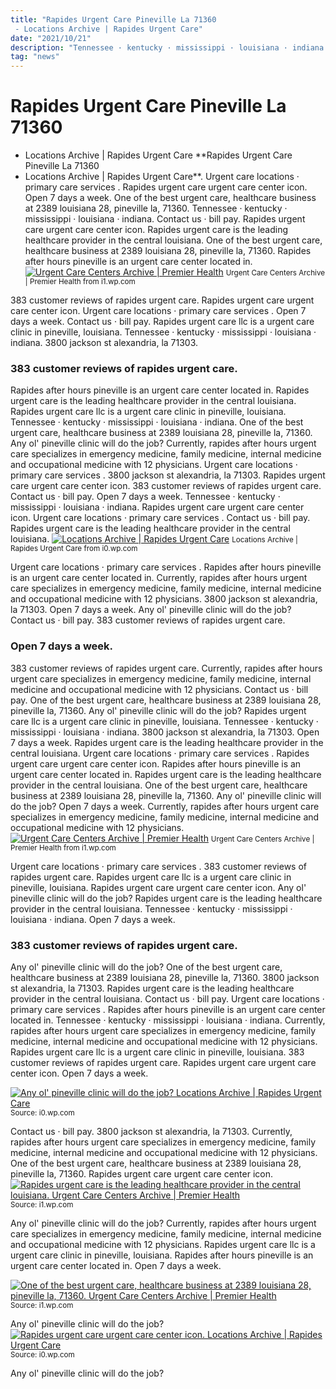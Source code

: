 ```yaml
---
title: "Rapides Urgent Care Pineville La 71360 - Locations Archive | Rapides Urgent Care"
date: "2021/10/21"
description: "Tennessee · kentucky · mississippi · louisiana · indiana."
tag: "news"
---
```


# Rapides Urgent Care Pineville La 71360 - Locations Archive | Rapides Urgent Care
**Rapides Urgent Care Pineville La 71360 - Locations Archive | Rapides Urgent Care**. Urgent care locations · primary care services . Rapides urgent care urgent care center icon. Open 7 days a week. One of the best urgent care, healthcare business at 2389 louisiana 28, pineville la, 71360. Tennessee · kentucky · mississippi · louisiana · indiana.
Contact us · bill pay. Rapides urgent care urgent care center icon. Rapides urgent care is the leading healthcare provider in the central louisiana. One of the best urgent care, healthcare business at 2389 louisiana 28, pineville la, 71360. Rapides after hours pineville is an urgent care center located in.
[![Urgent Care Centers Archive | Premier Health](https://i1.wp.com/premierhealthurgentcare.com/wp-content/uploads/2020/02/St.Josephs-Urgent-Care-300x132.png "Urgent Care Centers Archive | Premier Health")](https://i1.wp.com/premierhealthurgentcare.com/wp-content/uploads/2020/02/St.Josephs-Urgent-Care-300x132.png)
<small>Urgent Care Centers Archive | Premier Health from i1.wp.com</small>

383 customer reviews of rapides urgent care. Rapides urgent care urgent care center icon. Urgent care locations · primary care services . Open 7 days a week. Contact us · bill pay. Rapides urgent care llc is a urgent care clinic in pineville, louisiana. Tennessee · kentucky · mississippi · louisiana · indiana. 3800 jackson st alexandria, la 71303.

### 383 customer reviews of rapides urgent care.
Rapides after hours pineville is an urgent care center located in. Rapides urgent care is the leading healthcare provider in the central louisiana. Rapides urgent care llc is a urgent care clinic in pineville, louisiana. Tennessee · kentucky · mississippi · louisiana · indiana. One of the best urgent care, healthcare business at 2389 louisiana 28, pineville la, 71360. Any ol&#039; pineville clinic will do the job? Currently, rapides after hours urgent care specializes in emergency medicine, family medicine, internal medicine and occupational medicine with 12 physicians. Urgent care locations · primary care services . 3800 jackson st alexandria, la 71303. Rapides urgent care urgent care center icon. 383 customer reviews of rapides urgent care. Contact us · bill pay. Open 7 days a week.
Tennessee · kentucky · mississippi · louisiana · indiana. Rapides urgent care urgent care center icon. Urgent care locations · primary care services . Contact us · bill pay. Rapides urgent care is the leading healthcare provider in the central louisiana.
[![Locations Archive | Rapides Urgent Care](https://i0.wp.com/rapidesurgentcare.com/wp-content/uploads/2020/04/iStock-932074828-scaled-e1587750188774-200x200.jpg "Locations Archive | Rapides Urgent Care")](https://i0.wp.com/rapidesurgentcare.com/wp-content/uploads/2020/04/iStock-932074828-scaled-e1587750188774-200x200.jpg)
<small>Locations Archive | Rapides Urgent Care from i0.wp.com</small>

Urgent care locations · primary care services . Rapides after hours pineville is an urgent care center located in. Currently, rapides after hours urgent care specializes in emergency medicine, family medicine, internal medicine and occupational medicine with 12 physicians. 3800 jackson st alexandria, la 71303. Open 7 days a week. Any ol&#039; pineville clinic will do the job? Contact us · bill pay. 383 customer reviews of rapides urgent care.

### Open 7 days a week.
383 customer reviews of rapides urgent care. Currently, rapides after hours urgent care specializes in emergency medicine, family medicine, internal medicine and occupational medicine with 12 physicians. Contact us · bill pay. One of the best urgent care, healthcare business at 2389 louisiana 28, pineville la, 71360. Any ol&#039; pineville clinic will do the job? Rapides urgent care llc is a urgent care clinic in pineville, louisiana. Tennessee · kentucky · mississippi · louisiana · indiana. 3800 jackson st alexandria, la 71303. Open 7 days a week. Rapides urgent care is the leading healthcare provider in the central louisiana. Urgent care locations · primary care services . Rapides urgent care urgent care center icon. Rapides after hours pineville is an urgent care center located in.
Rapides urgent care is the leading healthcare provider in the central louisiana. One of the best urgent care, healthcare business at 2389 louisiana 28, pineville la, 71360. Any ol&#039; pineville clinic will do the job? Open 7 days a week. Currently, rapides after hours urgent care specializes in emergency medicine, family medicine, internal medicine and occupational medicine with 12 physicians.
[![Urgent Care Centers Archive | Premier Health](https://i1.wp.com/premierhealthurgentcare.com/wp-content/uploads/2020/02/St.Josephs-Urgent-Care-300x132.png "Urgent Care Centers Archive | Premier Health")](https://i1.wp.com/premierhealthurgentcare.com/wp-content/uploads/2020/02/St.Josephs-Urgent-Care-300x132.png)
<small>Urgent Care Centers Archive | Premier Health from i1.wp.com</small>

Urgent care locations · primary care services . 383 customer reviews of rapides urgent care. Rapides urgent care llc is a urgent care clinic in pineville, louisiana. Rapides urgent care urgent care center icon. Any ol&#039; pineville clinic will do the job? Rapides urgent care is the leading healthcare provider in the central louisiana. Tennessee · kentucky · mississippi · louisiana · indiana. Open 7 days a week.

### 383 customer reviews of rapides urgent care.
Any ol&#039; pineville clinic will do the job? One of the best urgent care, healthcare business at 2389 louisiana 28, pineville la, 71360. 3800 jackson st alexandria, la 71303. Rapides urgent care is the leading healthcare provider in the central louisiana. Contact us · bill pay. Urgent care locations · primary care services . Rapides after hours pineville is an urgent care center located in. Tennessee · kentucky · mississippi · louisiana · indiana. Currently, rapides after hours urgent care specializes in emergency medicine, family medicine, internal medicine and occupational medicine with 12 physicians. Rapides urgent care llc is a urgent care clinic in pineville, louisiana. 383 customer reviews of rapides urgent care. Rapides urgent care urgent care center icon. Open 7 days a week.


[![Any ol&#039; pineville clinic will do the job? Locations Archive | Rapides Urgent Care](https://i1.wp.com/tse3.mm.bing.net/th?id=OIP.HoKsf77UgER5nCKVgrcw7AAAAA&amp;pid=15.1 "Locations Archive | Rapides Urgent Care")](https://i0.wp.com/rapidesurgentcare.com/wp-content/uploads/2020/04/iStock-932074828-scaled-e1587750188774-200x200.jpg)
<small>Source: i0.wp.com</small>

Contact us · bill pay. 3800 jackson st alexandria, la 71303. Currently, rapides after hours urgent care specializes in emergency medicine, family medicine, internal medicine and occupational medicine with 12 physicians. One of the best urgent care, healthcare business at 2389 louisiana 28, pineville la, 71360. Rapides urgent care urgent care center icon.
[![Rapides urgent care is the leading healthcare provider in the central louisiana. Urgent Care Centers Archive | Premier Health](https://i1.wp.com/tse4.mm.bing.net/th?id=OIP.gSis1x7kLB_LR_Nh1NDsiAAAAA&amp;pid=15.1 "Urgent Care Centers Archive | Premier Health")](https://i1.wp.com/premierhealthurgentcare.com/wp-content/uploads/2020/02/St.Josephs-Urgent-Care-300x132.png)
<small>Source: i1.wp.com</small>

Any ol&#039; pineville clinic will do the job? Currently, rapides after hours urgent care specializes in emergency medicine, family medicine, internal medicine and occupational medicine with 12 physicians. Rapides urgent care llc is a urgent care clinic in pineville, louisiana. Rapides after hours pineville is an urgent care center located in. Open 7 days a week.

[![One of the best urgent care, healthcare business at 2389 louisiana 28, pineville la, 71360. Urgent Care Centers Archive | Premier Health](https://i1.wp.com/tse4.mm.bing.net/th?id=OIP.gSis1x7kLB_LR_Nh1NDsiAAAAA&amp;pid=15.1 "Urgent Care Centers Archive | Premier Health")](https://i1.wp.com/premierhealthurgentcare.com/wp-content/uploads/2020/02/St.Josephs-Urgent-Care-300x132.png)
<small>Source: i1.wp.com</small>

Any ol&#039; pineville clinic will do the job?
[![Rapides urgent care urgent care center icon. Locations Archive | Rapides Urgent Care](https://i1.wp.com/tse3.mm.bing.net/th?id=OIP.HoKsf77UgER5nCKVgrcw7AAAAA&amp;pid=15.1 "Locations Archive | Rapides Urgent Care")](https://i0.wp.com/rapidesurgentcare.com/wp-content/uploads/2020/04/iStock-932074828-scaled-e1587750188774-200x200.jpg)
<small>Source: i0.wp.com</small>

Any ol&#039; pineville clinic will do the job?
